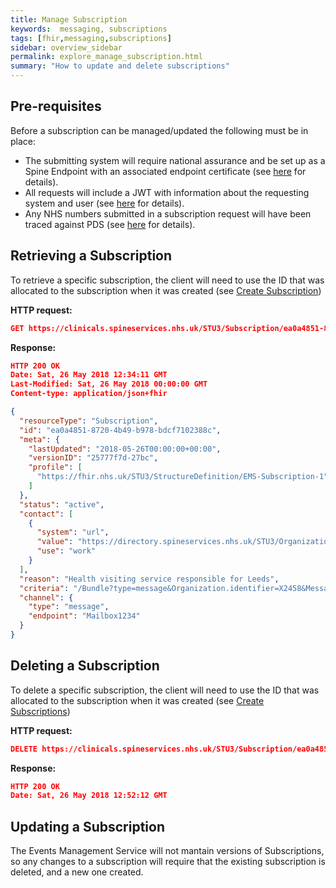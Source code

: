```yaml
---
title: Manage Subscription
keywords:  messaging, subscriptions
tags: [fhir,messaging,subscriptions]
sidebar: overview_sidebar
permalink: explore_manage_subscription.html
summary: "How to update and delete subscriptions"
---
```


## Pre-requisites ##

Before a subscription can be managed/updated the following must be in place:

- The submitting system will require national assurance and be set up as a Spine Endpoint with an associated endpoint certificate (see [here](https://developer.nhs.uk/apis/spine-core/build_endpoints.html) for details).
- All requests will include a JWT with information about the requesting system and user (see [here](https://developer.nhs.uk/apis/spine-core/security_jwt.html) for details).
- Any NHS numbers submitted in a subscription request will have been traced against PDS (see [here](https://developer.nhs.uk/apis/spine-core/pds_overview.html) for details).

## Retrieving a Subscription ##

To retrieve a specific subscription, the client will need to use the ID that was allocated to the subscription when it was created (see [Create Subscription](explore_create_subscription.html))

**HTTP request:**

```json
GET https://clinicals.spineservices.nhs.uk/STU3/Subscription/ea0a4851-8720-4b49-b978-bdcf7102388c
```

**Response:**

```json
HTTP 200 OK
Date: Sat, 26 May 2018 12:34:11 GMT
Last-Modified: Sat, 26 May 2018 00:00:00 GMT
Content-type: application/json+fhir

{
  "resourceType": "Subscription",
  "id": "ea0a4851-8720-4b49-b978-bdcf7102388c",
  "meta": {
    "lastUpdated": "2018-05-26T00:00:00+00:00",
    "versionID": "25777f7d-27bc",
    "profile": [
      "https://fhir.nhs.uk/STU3/StructureDefinition/EMS-Subscription-1"
    ]
  },
  "status": "active",
  "contact": [
    {
      "system": "url",
      "value": "https://directory.spineservices.nhs.uk/STU3/Organization/RR8",
      "use": "work"
    }
  ],
  "reason": "Health visiting service responsible for Leeds",
  "criteria": "/Bundle?type=message&Organization.identifier=X2458&MessageHeader.event=PDS001&MessageHeader.event=PDS002&MessageHeader.event=PDS003&MessageHeader.event=PDS004",
  "channel": {
    "type": "message",
    "endpoint": "Mailbox1234"
  }
}
```


## Deleting a Subscription ##

To delete a specific subscription, the client will need to use the ID that was allocated to the subscription when it was created (see [Create Subscriptions](explore_create_subscription.html))

**HTTP request:**

```json
DELETE https://clinicals.spineservices.nhs.uk/STU3/Subscription/ea0a4851-8720-4b49-b978-bdcf7102388c
```

**Response:**

```json
HTTP 200 OK
Date: Sat, 26 May 2018 12:52:12 GMT
```

## Updating a Subscription ##

The Events Management Service will not mantain versions of Subscriptions, so any changes to a subscription will require that the existing subscription is deleted, and a new one created.

